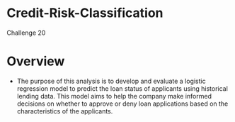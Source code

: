 # Credit-Risk-Classification
Challenge 20
# Overview
- The purpose of this analysis is to develop and evaluate a logistic regression model to predict the loan status of applicants using historical lending data. This model aims to help the company make informed decisions on whether to approve or deny loan applications based on the characteristics of the applicants.
